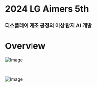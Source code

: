 # 2024 LG Aimers 5th
### 디스플레이 제조 공정의 이상 탐지 AI 개발
 
# Overview
![Image](https://github.com/user-attachments/assets/3b8a85c7-1d6b-4878-99b5-4789f056b855)

<br/>

![Image](https://github.com/user-attachments/assets/3e35d132-8d43-49bb-9811-b24a1c50a9ee)
